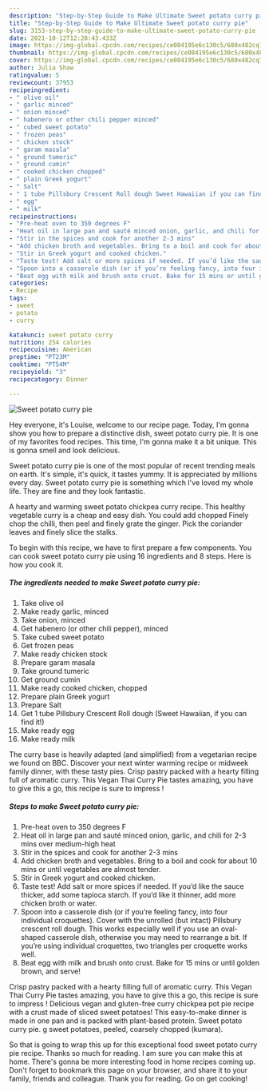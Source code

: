 ```yaml
---
description: "Step-by-Step Guide to Make Ultimate Sweet potato curry pie"
title: "Step-by-Step Guide to Make Ultimate Sweet potato curry pie"
slug: 3153-step-by-step-guide-to-make-ultimate-sweet-potato-curry-pie
date: 2021-10-12T12:28:43.433Z
image: https://img-global.cpcdn.com/recipes/ce084195e6c130c5/680x482cq70/sweet-potato-curry-pie-recipe-main-photo.jpg
thumbnail: https://img-global.cpcdn.com/recipes/ce084195e6c130c5/680x482cq70/sweet-potato-curry-pie-recipe-main-photo.jpg
cover: https://img-global.cpcdn.com/recipes/ce084195e6c130c5/680x482cq70/sweet-potato-curry-pie-recipe-main-photo.jpg
author: Julia Shaw
ratingvalue: 5
reviewcount: 37953
recipeingredient:
- " olive oil"
- " garlic minced"
- " onion minced"
- " habenero or other chili pepper minced"
- " cubed sweet potato"
- " frozen peas"
- " chicken stock"
- " garam masala"
- " ground tumeric"
- " ground cumin"
- " cooked chicken chopped"
- " plain Greek yogurt"
- " Salt"
- " 1 tube Pillsbury Crescent Roll dough Sweet Hawaiian if you can find it"
- " egg"
- " milk"
recipeinstructions:
- "Pre-heat oven to 350 degrees F"
- "Heat oil in large pan and sauté minced onion, garlic, and chili for 2-3 mins over medium-high heat"
- "Stir in the spices and cook for another 2-3 mins"
- "Add chicken broth and vegetables. Bring to a boil and cook for about 10 mins or until vegetables are almost tender."
- "Stir in Greek yogurt and cooked chicken."
- "Taste test! Add salt or more spices if needed. If you’d like the sauce thicker, add some tapioca starch. If you’d like it thinner, add more chicken broth or water."
- "Spoon into a casserole dish (or if you’re feeling fancy, into four individual croquettes). Cover with the unrolled (but intact) Pillsbury crescent roll dough. This works especially well if you use an oval-shaped casserole dish, otherwise you may need to rearrange a bit. If you’re using individual croquettes, two triangles per croquette works well."
- "Beat egg with milk and brush onto crust. Bake for 15 mins or until golden brown, and serve!"
categories:
- Recipe
tags:
- sweet
- potato
- curry

katakunci: sweet potato curry 
nutrition: 254 calories
recipecuisine: American
preptime: "PT23M"
cooktime: "PT54M"
recipeyield: "3"
recipecategory: Dinner

---
```



![Sweet potato curry pie](https://img-global.cpcdn.com/recipes/ce084195e6c130c5/680x482cq70/sweet-potato-curry-pie-recipe-main-photo.jpg)

Hey everyone, it's Louise, welcome to our recipe page. Today, I'm gonna show you how to prepare a distinctive dish, sweet potato curry pie. It is one of my favorites food recipes. This time, I'm gonna make it a bit unique. This is gonna smell and look delicious.

Sweet potato curry pie is one of the most popular of recent trending meals on earth. It's simple, it's quick, it tastes yummy. It is appreciated by millions every day. Sweet potato curry pie is something which I've loved my whole life. They are fine and they look fantastic.

A hearty and warming sweet potato chickpea curry recipe. This healthy vegetable curry is a cheap and easy dish. You could add chopped Finely chop the chilli, then peel and finely grate the ginger. Pick the coriander leaves and finely slice the stalks.


To begin with this recipe, we have to first prepare a few components. You can cook sweet potato curry pie using 16 ingredients and 8 steps. Here is how you cook it.

<!--inarticleads1-->

##### The ingredients needed to make Sweet potato curry pie:

1. Take  olive oil
1. Make ready  garlic, minced
1. Take  onion, minced
1. Get  habenero (or other chili pepper), minced
1. Take  cubed sweet potato
1. Get  frozen peas
1. Make ready  chicken stock
1. Prepare  garam masala
1. Take  ground tumeric
1. Get  ground cumin
1. Make ready  cooked chicken, chopped
1. Prepare  plain Greek yogurt
1. Prepare  Salt
1. Get  1 tube Pillsbury Crescent Roll dough (Sweet Hawaiian, if you can find it!)
1. Make ready  egg
1. Make ready  milk


The curry base is heavily adapted (and simplified) from a vegetarian recipe we found on BBC. Discover your next winter warming recipe or midweek family dinner, with these tasty pies. Crisp pastry packed with a hearty filling full of aromatic curry. This Vegan Thai Curry Pie tastes amazing, you have to give this a go, this recipe is sure to impress ! 

<!--inarticleads2-->

##### Steps to make Sweet potato curry pie:

1. Pre-heat oven to 350 degrees F
1. Heat oil in large pan and sauté minced onion, garlic, and chili for 2-3 mins over medium-high heat
1. Stir in the spices and cook for another 2-3 mins
1. Add chicken broth and vegetables. Bring to a boil and cook for about 10 mins or until vegetables are almost tender.
1. Stir in Greek yogurt and cooked chicken.
1. Taste test! Add salt or more spices if needed. If you’d like the sauce thicker, add some tapioca starch. If you’d like it thinner, add more chicken broth or water.
1. Spoon into a casserole dish (or if you’re feeling fancy, into four individual croquettes). Cover with the unrolled (but intact) Pillsbury crescent roll dough. This works especially well if you use an oval-shaped casserole dish, otherwise you may need to rearrange a bit. If you’re using individual croquettes, two triangles per croquette works well.
1. Beat egg with milk and brush onto crust. Bake for 15 mins or until golden brown, and serve!


Crisp pastry packed with a hearty filling full of aromatic curry. This Vegan Thai Curry Pie tastes amazing, you have to give this a go, this recipe is sure to impress ! Delicious vegan and gluten-free curry chickpea pot pie recipe with a crust made of sliced sweet potatoes! This easy-to-make dinner is made in one pan and is packed with plant-based protein. Sweet potato curry pie. g sweet potatoes, peeled, coarsely chopped (kumara). 

So that is going to wrap this up for this exceptional food sweet potato curry pie recipe. Thanks so much for reading. I am sure you can make this at home. There's gonna be more interesting food in home recipes coming up. Don't forget to bookmark this page on your browser, and share it to your family, friends and colleague. Thank you for reading. Go on get cooking!
